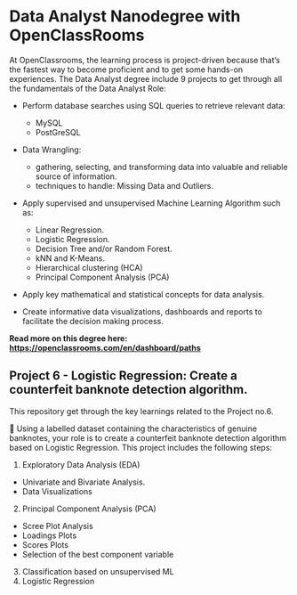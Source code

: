 # Data Analyst Nanodegree with OpenClassRooms

At OpenClassrooms, the learning process is project-driven because that’s the fastest way to become proficient and to get some hands-on experiences. 
The Data Analyst degree include 9 projects to get through all the fundamentals of the Data Analyst Role:

- Perform database searches using SQL queries to retrieve relevant data:
  - MySQL
  - PostGreSQL

- Data Wrangling: 
  - gathering, selecting, and transforming data into valuable and reliable source of information.
  - techniques to handle: Missing Data and Outliers.

- Apply supervised and unsupervised Machine Learning Algorithm such as:
  - Linear Regression.
  - Logistic Regression.
  - Decision Tree and/or Random Forest. 
  - kNN and K-Means.
  - Hierarchical clustering (HCA)
  - Principal Component Analysis (PCA)

- Apply key mathematical and statistical concepts for data analysis.

- Create informative data visualizations, dashboards and reports to facilitate the decision making process.


<b> Read more on this degree here: https://openclassrooms.com/en/dashboard/paths </b>
  

## Project 6 - Logistic Regression: Create a counterfeit banknote detection algorithm.

This repository get through the key learnings related to the Project no.6.
  
🎯 Using a labelled dataset containing the characteristics of genuine banknotes, your role is to create a counterfeit banknote detection algorithm based on Logistic Regression. This project includes the following steps:

  1) Exploratory Data Analysis (EDA)
  
  - Univariate and Bivariate Analysis. 
  - Data Visualizations
  
  2) Principal Component Analysis (PCA)
  
  - Scree Plot Analysis
  - Loadings Plots
  - Scores Plots
  - Selection of the best component variable
  
  3) Classification based on unsupervised ML
  4) Logistic Regression

